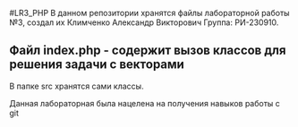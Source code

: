 #LR3_PHP
В данном репозитории хранятся файлы лабораторной работы №3, создал их Климченко Александр Викторович Группа: РИ-230910.

## Файл index.php - содержит вызов классов для решения задачи с векторами

В папке src хранятся сами классы.

Данная лабораторная была нацелена на получения навыков работы с git

